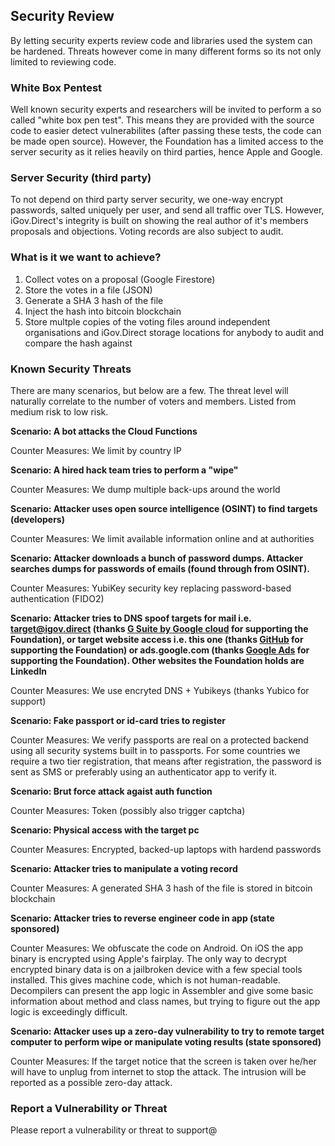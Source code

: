 ## Security Review

By letting security experts review code and libraries used the system can be hardened. Threats however come in many different forms so its not only limited to reviewing code.

### White Box Pentest

Well known security experts and researchers will be invited to perform a so called "white box pen test". This means they are provided with the source code to easier detect vulnerabilites (after passing these tests, the code can be made open source). However, the Foundation has a limited access to the server security as it relies heavily on third parties, hence Apple and Google.

### Server Security (third party)

To not depend on third party server security, we one-way encrypt passwords, salted uniquely per user, and send all traffic over TLS. However, iGov.Direct's integrity is built on showing the real author of it's members proposals and objections. Voting records are also subject to audit.

### What is it we want to achieve?

1. Collect votes on a proposal (Google Firestore)
2. Store the votes in a file (JSON)
3. Generate a SHA 3 hash of the file
4. Inject the hash into bitcoin blockchain
5. Store multple copies of the voting files around independent organisations and iGov.Direct storage locations 
for anybody to audit and compare the hash against

### Known Security Threats

There are many scenarios, but below are a few. The threat level will naturally correlate to the number of voters and members. Listed from medium risk to low risk.


**Scenario: A bot attacks the Cloud Functions**

Counter Measures: We limit by country IP

**Scenario: A hired hack team tries to perform a "wipe"**

Counter Measures: We dump multiple back-ups around the world

**Scenario: Attacker uses open source intelligence (OSINT) to find targets (developers)**

Counter Measures: We limit available information online and at authorities

**Scenario: Attacker downloads a bunch of password dumps. Attacker searches dumps for passwords of emails (found through from OSINT).**

Counter Measures: YubiKey security key replacing password-based authentication (FIDO2)

**Scenario: Attacker tries to DNS spoof targets for mail i.e. target@igov.direct (thanks [G Suite by Google cloud](https://gsuite.google.com) for supporting the Foundation), or target website access i.e. this one (thanks [GitHub](https://github.com) for supporting the Foundation) or ads.google.com (thanks [Google Ads](https://ads.google.com/home/) for supporting the Foundation). Other websites the Foundation holds are LinkedIn**

Counter Measures: We use encryted DNS + Yubikeys (thanks Yubico for support)

**Scenario: Fake passport or id-card tries to register**

Counter Measures: We verify passports are real on a protected backend using all security systems built in to passports. 
For some countries we require a two tier registration, that means after registration, the password is sent as SMS or preferably
using an authenticator app to verify it.

**Scenario: Brut force attack agaist auth function**

Counter Measures: Token (possibly also trigger captcha) 

**Scenario: Physical access with the target pc**

Counter Measures: Encrypted, backed-up laptops with hardend passwords

**Scenario: Attacker tries to manipulate a voting record**

Counter Measures: A generated SHA 3 hash of the file is stored in bitcoin blockchain

**Scenario: Attacker tries to reverse engineer code in app (state sponsored)**

Counter Measures: We obfuscate the code on Android. On iOS the app binary is encrypted using Apple's fairplay. The only way to decrypt encrypted binary data is on a jailbroken device with a few special tools installed. This gives machine code, which is not human-readable. Decompilers can present the app logic in Assembler and give some basic information about method and class names, but trying to figure out the app logic is exceedingly difficult.

**Scenario: Attacker uses up a zero-day vulnerability to try to remote target computer to perform wipe or manipulate voting results (state sponsored)**

Counter Measures: If the target notice that the screen is taken over he/her will have to unplug from internet to stop the attack. The intrusion will be reported as a possible zero-day attack.

### Report a Vulnerability or Threat

Please report a vulnerability or threat to support@ 

